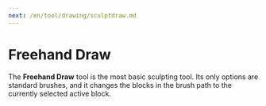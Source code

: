 ```yaml
---
next: /en/tool/drawing/sculptdraw.md
---
```


# Freehand Draw

The **Freehand Draw** tool is the most basic sculpting tool. Its only options are standard brushes, and it changes the blocks in the brush path to the currently selected active block.
